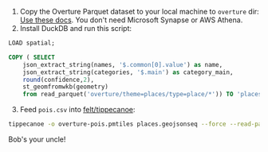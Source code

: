 1. Copy the Overture Parquet dataset to your local machine to `overture` dir:
  [Use these docs](https://github.com/OvertureMaps/data/blob/main/README.md#how-to-access-overture-maps-data). You don't need Microsoft Synapse or AWS Athena.
2. Install DuckDB and run this script:
  ```sql
LOAD spatial;

COPY ( SELECT
      json_extract_string(names, '$.common[0].value') as name,
      json_extract_string(categories, '$.main') as category_main,
      round(confidence,2),
      st_geomfromwkb(geometry)
      from read_parquet('overture/theme=places/type=place/*')) TO 'places.geojsonseq' WITH (FORMAT gdal, DRIVER 'geojsonseq');
  ```
3. Feed `pois.csv` into [felt/tippecanoe](https://github.com/felt/tippecanoe):

```sh
tippecanoe -o overture-pois.pmtiles places.geojsonseq --force --read-parallel  -j '{ "*": [ "attribute-filter", "name", [ ">=", "$zoom", 9 ] ] }' -l pois -rg --drop-densest-as-needed
```

Bob's your uncle!
